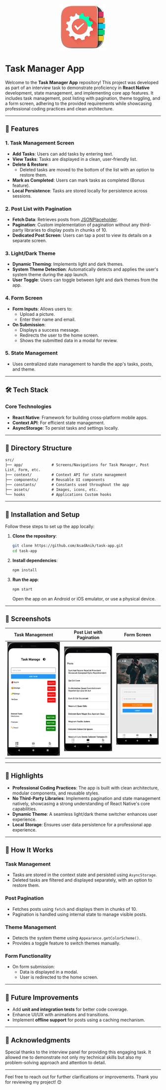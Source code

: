 <p align="center">
  <img src="assets/images/icon.png" width="150" height="150" alt="Task Manager Icon"/>
</p>

# Task Manager App

Welcome to the **Task Manager App** repository! This project was developed as part of an interview task to demonstrate proficiency in **React Native** development, state management, and implementing core app features. It includes task management, post listing with pagination, theme toggling, and a form screen, adhering to the provided requirements while showcasing professional coding practices and clean architecture.

---

## 🚀 Features

### **1. Task Management Screen**
- **Add Tasks**: Users can add tasks by entering text.
- **View Tasks**: Tasks are displayed in a clean, user-friendly list.
- **Delete & Restore**: 
  - Deleted tasks are moved to the bottom of the list with an option to restore them.
- **Mark as Completed**: Users can mark tasks as completed (Bonus feature).
- **Local Persistence**: Tasks are stored locally for persistence across sessions.

### **2. Post List with Pagination**
- **Fetch Data**: Retrieves posts from [JSONPlaceholder](https://jsonplaceholder.typicode.com/).
- **Pagination**: Custom implementation of pagination without any third-party libraries to display posts in chunks of 10.
- **Dedicated Post Screen**: Users can tap a post to view its details on a separate screen.

### **3. Light/Dark Theme**
- **Dynamic Theming**: Implements light and dark themes.
- **System Theme Detection**: Automatically detects and applies the user's system theme during the app launch.
- **User Toggle**: Users can toggle between light and dark themes from the app.

### **4. Form Screen**
- **Form Inputs**: Allows users to:
  - Upload a picture.
  - Enter their name and email.
- **On Submission**: 
  - Displays a success message.
  - Redirects the user to the home screen.
  - Shows the submitted data in a modal for review.

### **5. State Management**
- Uses centralized state management to handle the app's tasks, posts, and theme.

---

## 🛠️ Tech Stack

### **Core Technologies**
- **React Native**: Framework for building cross-platform mobile apps.
- **Context API**: For efficient state management.
- **AsyncStorage**: To persist tasks and settings locally.

---

## 📂 Directory Structure

```plaintext
src/
├── app/             # Screens/Navigations for Task Manager, Post List, Form, etc.
├── context/         # Context API for state management
├── components/      # Reusable UI components
├── constants/       # Constants used throughout the app
├── assets/          # Images, icons, etc.
└── hooks            # Applications Custom hooks
```

---

## 🔧 Installation and Setup

Follow these steps to set up the app locally:

1. **Clone the repository**:
   ```bash
   git clone https://github.com/AsadAnik/task-app.git
   cd task-app
   ```

2. **Install dependencies**:
   ```bash
   npm install
   ```

3. **Run the app**:
   ```bash
   npm start
   ```
   Open the app on an Android or iOS emulator, or use a physical device.

---

## 📸 Screenshots

| **Task Management**              | **Post List with Pagination**  | **Form Screen**           |
|----------------------------------|--------------------------------|---------------------------|
| ![Task Screen](assets/images/11.png) | ![Post List](assets/images/2.png) | ![Form Screen](assets/images/3.png) |

---

## 🌟 Highlights

- **Professional Coding Practices**: The app is built with clean architecture, modular components, and reusable styles.
- **No Third-Party Libraries**: Implements pagination and state management natively, showcasing a strong understanding of React Native's core capabilities.
- **Dynamic Theme**: A seamless light/dark theme switcher enhances user experience.
- **Local Storage**: Ensures user data persistence for a professional app experience.

---

## 🧩 How It Works

### **Task Management**
- Tasks are stored in the context state and persisted using `AsyncStorage`.
- Deleted tasks are filtered and displayed separately, with an option to restore them.

### **Post Pagination**
- Fetches posts using `fetch` and displays them in chunks of 10.
- Pagination is handled using internal state to manage visible posts.

### **Theme Management**
- Detects the system theme using `Appearance.getColorScheme()`.
- Provides a toggle feature to switch themes manually.

### **Form Functionality**
- On form submission:
  - Data is displayed in a modal.
  - User is redirected to the home screen.

---

## 📖 Future Improvements

- Add **unit and integration tests** for better code coverage.
- Enhance UI/UX with animations and transitions.
- Implement **offline support** for posts using a caching mechanism.

---

## 🤝 Acknowledgments

Special thanks to the interview panel for providing this engaging task. It allowed me to demonstrate not only my technical skills but also my problem-solving approach and attention to detail.

---

Feel free to reach out for further clarifications or improvements. Thank you for reviewing my project! 😊